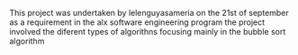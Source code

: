 This project was undertaken by lelenguyasameria on the 21st of september as a requirement in the alx software engineering program
the project involved the diferent types of algorithns focusing mainly in the bubble sort algorithm
